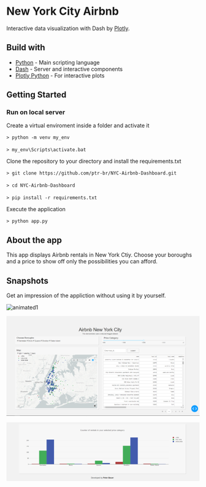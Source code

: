 # New York City Airbnb 
Interactive data visualization with Dash by [Plotly](https://plot.ly/).

## Build with
- [Python](https://www.python.org/) - Main scripting language
- [Dash](https://dash.plot.ly/) - Server and interactive components
- [Plotly Python](https://plot.ly/python/) - For interactive plots



## Getting Started 

### Run on local server
Create a virtual enviroment inside a folder and activate it
```
> python -m venv my_env

> my_env\Scripts\activate.bat
```
Clone the repository to your directory and install the requirements.txt
```
> git clone https://github.com/ptr-br/NYC-Airbnb-Dashboard.git

> cd NYC-Airbnb-Dashboard

> pip install -r requirements.txt
```
Execute the application
```
> python app.py
```

## About the app
This app displays Airbnb rentals in New York Ctiy. Choose your boroughs and a price to show off only the possibilities you can afford.

## Snapshots
Get an impression of the appliction without using it by yourself.

![animated1](snapshots/gif.gif)

![screenshot1](snapshots/main.PNG)

![screenshot2](snapshots/bar.PNG)



  
  
  
